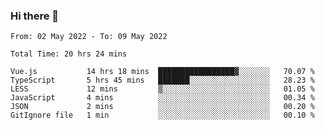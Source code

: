 ### Hi there 👋

<!--
**siaikin/siaikin** is a ✨ _special_ ✨ repository because its `README.md` (this file) appears on your GitHub profile.

Here are some ideas to get you started:

- 🔭 I’m currently working on ...
- 🌱 I’m currently learning ...
- 👯 I’m looking to collaborate on ...
- 🤔 I’m looking for help with ...
- 💬 Ask me about ...
- 📫 How to reach me: ...
- 😄 Pronouns: ...
- ⚡ Fun fact: ...
-->

<!--START_SECTION:waka-->

```text
From: 02 May 2022 - To: 09 May 2022

Total Time: 20 hrs 24 mins

Vue.js           14 hrs 18 mins  █████████████████▓░░░░░░░   70.07 %
TypeScript       5 hrs 45 mins   ███████░░░░░░░░░░░░░░░░░░   28.23 %
LESS             12 mins         ▒░░░░░░░░░░░░░░░░░░░░░░░░   01.05 %
JavaScript       4 mins          ░░░░░░░░░░░░░░░░░░░░░░░░░   00.34 %
JSON             2 mins          ░░░░░░░░░░░░░░░░░░░░░░░░░   00.20 %
GitIgnore file   1 min           ░░░░░░░░░░░░░░░░░░░░░░░░░   00.10 %
```

<!--END_SECTION:waka-->
